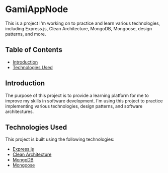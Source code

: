# GamiAppNode

This is a project I'm working on to practice and learn various technologies,
including Express.js, Clean Architecture, MongoDB, Mongoose, design patterns, and more.

## Table of Contents

- [Introduction](#introduction)
- [Technologies Used](#technologies-used)

## Introduction

The purpose of this project is to provide a learning platform for me to improve my skills in software development. 
I'm using this project to practice implementing various technologies, design patterns, and software architectures. 

## Technologies Used

This project is built using the following technologies:

- [Express.js](https://expressjs.com/)
- [Clean Architecture](https://blog.cleancoder.com/uncle-bob/2012/08/13/the-clean-architecture.html)
- [MongoDB](https://www.mongodb.com/)
- [Mongoose](https://mongoosejs.com/)
